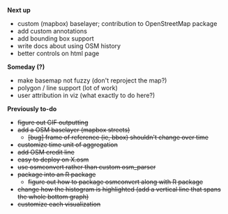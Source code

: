 **Next up**
 * custom (mapbox) baselayer; contribution to OpenStreetMap package
 * add custom annotations 
 * add bounding box support
 * write docs about using OSM history
 * better controls on html page
 
**Someday (?)** 
 * make basemap not fuzzy (don't reproject the map?)
 * polygon / line support (lot of work)
 * user attribution in viz (what exactly to do here?)

**Previously to-do**
 * ~~figure out GIF outputting~~
 * ~~add a OSM baselayer (mapbox streets)~~
    * ~~[bug] frame of reference (ie, bbox) shouldn't change over time~~
 * ~~customize time unit of aggregation~~
 * ~~add OSM credit line~~
 * ~~easy to deploy on X.osm~~
 * ~~use osmconvert rather than custom osm_parser~~
 * ~~package into an R package~~
   * ~~figure out how to package osmconvert along with R package~~
 * ~~change how the histogram is highlighted (add a vertical line that spans the whole bottom graph)~~
 * ~~customize each visualization~~

